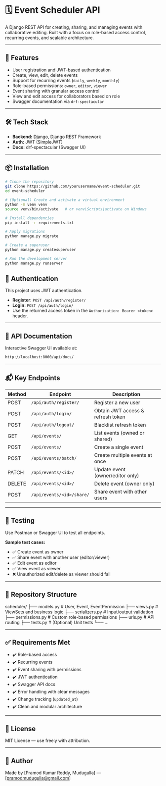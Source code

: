# 🗓️ Event Scheduler API

A Django REST API for creating, sharing, and managing events with collaborative editing. Built with a focus on role-based access control, recurring events, and scalable architecture.

---

## 🚀 Features

- User registration and JWT-based authentication
- Create, view, edit, delete events
- Support for recurring events (`daily`, `weekly`, `monthly`)
- Role-based permissions: `owner`, `editor`, `viewer`
- Event sharing with granular access control
- View and edit access for collaborators based on role
- Swagger documentation via `drf-spectacular`

---

## 🛠 Tech Stack

- **Backend:** Django, Django REST Framework
- **Auth:** JWT (SimpleJWT)
- **Docs:** drf-spectacular (Swagger UI)

---

## 📦 Installation

```bash
# Clone the repository
git clone https://github.com/yourusername/event-scheduler.git
cd event-scheduler

# (Optional) Create and activate a virtual environment
python -m venv venv
source venv/bin/activate   # or venv\Scripts\activate on Windows

# Install dependencies
pip install -r requirements.txt

# Apply migrations
python manage.py migrate

# Create a superuser
python manage.py createsuperuser

# Run the development server
python manage.py runserver

```

## 🔐 Authentication

This project uses JWT authentication.

- **Register:** `POST /api/auth/register/`
- **Login:** `POST /api/auth/login/`
- Use the returned access token in the `Authorization: Bearer <token>` header.

---

## 📘 API Documentation

Interactive Swagger UI available at:


```bash
http://localhost:8000/api/docs/
```


---

## 📬 Key Endpoints

| Method | Endpoint                    | Description                          |
|--------|-----------------------------|--------------------------------------|
| POST   | `/api/auth/register/`       | Register a new user                  |
| POST   | `/api/auth/login/`          | Obtain JWT access & refresh token    |
| POST   | `/api/auth/logout/`         | Blacklist refresh token              |
| GET    | `/api/events/`              | List events (owned or shared)        |
| POST   | `/api/events/`              | Create a single event                |
| POST   | `/api/events/batch/`        | Create multiple events at once       |
| PATCH  | `/api/events/<id>/`         | Update event (owner/editor only)     |
| DELETE | `/api/events/<id>/`         | Delete event (owner only)            |
| POST   | `/api/events/<id>/share/`   | Share event with other users         |

---

## 🧪 Testing

Use Postman or Swagger UI to test all endpoints.

**Sample test cases:**
- ✅ Create event as owner
- ✅ Share event with another user (editor/viewer)
- ✅ Edit event as editor
- ✅ View event as viewer
- ❌ Unauthorized edit/delete as viewer should fail

---

## 📁 Repository Structure

scheduler/
├── models.py # User, Event, EventPermission
├── views.py # ViewSets and business logic
├── serializers.py # Input/output validation
├── permissions.py # Custom role-based permissions
├── urls.py # API routing
├── tests.py # (Optional) Unit tests
└── ...


---

## ✅ Requirements Met

- ✔️ Role-based access
- ✔️ Recurring events
- ✔️ Event sharing with permissions
- ✔️ JWT authentication
- ✔️ Swagger API docs
- ✔️ Error handling with clear messages
- ✔️ Change tracking (`updated_at`)
- ✔️ Clean and modular architecture

---

## 📄 License

MIT License — use freely with attribution.

---

## 🙌 Author

Made by [Pramod Kumar Reddy, Mudugulla] — [pramodmudugulla@gmail.com]
